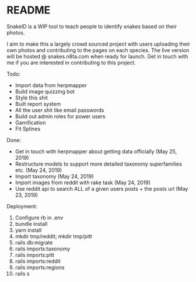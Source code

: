 # README
SnakeID is a WIP tool to teach people to identify snakes based on their photos.

I aim to make this a largely crowd sourced project with users uploading their own photos and 
contributing to the pages on each species. The live version will be hosted @ snakes.n8ta.com
when ready for launch. Get in touch with me if you are interested in contributing to this project.

Todo:
- Import data from herpmapper
- Build image quizzing bot
- Style this shit
- Built report system
- All the user shit like email passwords
- Build out admin roles for power users
- Gamification
- Fit Splines

Done:
- Get in touch with herpmapper about getting data officially (May 25, 2019)
- Restructure models to support more detailed taxonomy superfamilies etc. (May 24, 2019)
- Import taxonomy (May 24, 2019)
- Import images from reddit with rake task (May 24, 2019)
- Use reddit api to search ALL of a given users posts + the posts url (May 23, 2019)

Deployment:
1. Configure rb in .env
2. bundle install
3. yarn install
4. mkdir tmp/reddit; mkdir tmp/pitt
5. rails db:migrate
6. rails imports:taxonomy
7. rails imports:pitt
8. rails imports:reddit
9. rails imports:regions
19. rails s